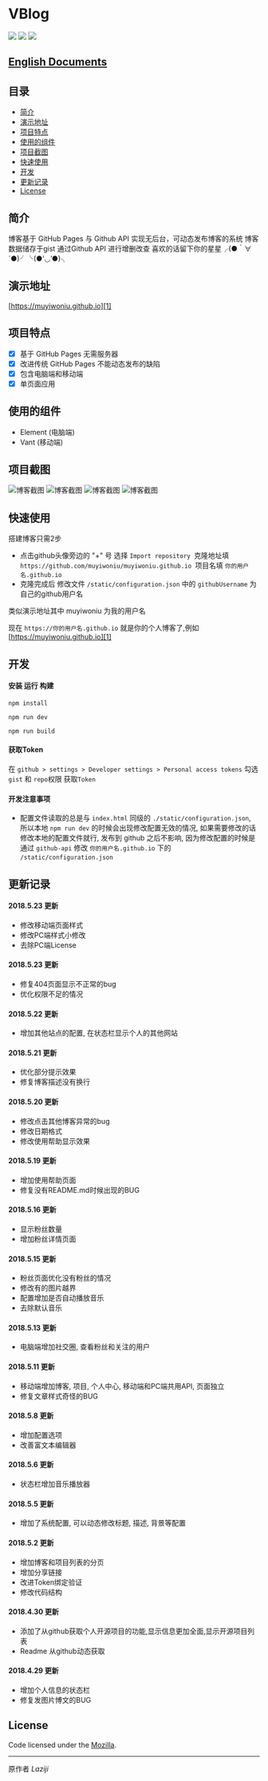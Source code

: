 # VBlog

![](https://img.shields.io/badge/vue-2.5.2-brightgreen.svg) ![](https://img.shields.io/badge/element--ui-2.3.5-brightgreen.svg) ![](https://img.shields.io/badge/vant-1.1.2-brightgreen.svg)


## [English Documents](README-EN.md)

## 目录
- [简介](#简介)
- [演示地址](#演示地址)
- [项目特点](#项目特点)
- [使用的组件](#使用的组件)
- [项目截图](#项目截图)
- [快速使用](#快速使用)
- [开发](#开发)
- [更新记录](#更新记录)
- [License](#License)

## 简介

博客基于 GitHub Pages 与 Github API 实现无后台，可动态发布博客的系统
博客数据储存于gist 通过Github API 进行增删改查
喜欢的话留下你的星星╭(●｀∀´●)╯╰(●’◡’●)╮

## 演示地址
[https://muyiwoniu.github.io][1]

## 项目特点

- [x] 基于 GitHub Pages 无需服务器
- [x] 改进传统 GitHub Pages 不能动态发布的缺陷
- [x] 包含电脑端和移动端
- [x] 单页面应用

## 使用的组件

- Element (电脑端)
- Vant (移动端)

## 项目截图

![博客截图](screenshots/201805152146.png)
![博客截图](screenshots/201805152147.png)
![博客截图](screenshots/201805111431.png)
![博客截图](screenshots/201805111438.png)

## 快速使用
搭建博客只需2步
- 点击github头像旁边的 "+" 号 选择 ```Import repository ```克隆地址填 ```https://github.com/muyiwoniu/muyiwoniu.github.io ```项目名填 ```你的用户名.github.io ```
- 克隆完成后 修改文件 ```/static/configuration.json``` 中的 ```githubUsername``` 为自己的github用户名


类似演示地址其中 muyiwoniu 为我的用户名


现在 ```https://你的用户名.github.io``` 就是你的个人博客了,例如[https://muyiwoniu.github.io][1]

## 开发

#### 安装 运行 构建

    npm install

    npm run dev

    npm run build

#### 获取Token

在 ```github > settings > Developer settings > Personal access tokens```  勾选```gist``` 和 ```repo```权限 获取```Token```

#### 开发注意事项

- 配置文件读取的总是与 ```index.html``` 同级的 ```./static/configuration.json```, 所以本地 ```npm run dev``` 的时候会出现修改配置无效的情况, 如果需要修改的话修改本地的配置文件就行, 发布到 github 之后不影响, 因为修改配置的时候是通过 ```github-api``` 修改 ```你的用户名.github.io``` 下的 ```/static/configuration.json ```

## 更新记录

#### 2018.5.23 更新
- 修改移动端页面样式
- 修改PC端样式小修改
- 去除PC端License

#### 2018.5.23 更新
- 修复404页面显示不正常的bug
- 优化权限不足的情况

#### 2018.5.22 更新
- 增加其他站点的配置, 在状态栏显示个人的其他网站

#### 2018.5.21 更新
- 优化部分提示效果
- 修复博客描述没有换行

#### 2018.5.20 更新
- 修改点击其他博客异常的bug
- 修改日期格式
- 修改使用帮助显示效果

#### 2018.5.19 更新
- 增加使用帮助页面
- 修复没有README.md时候出现的BUG

#### 2018.5.16 更新
- 显示粉丝数量
- 增加粉丝详情页面

#### 2018.5.15 更新
- 粉丝页面优化没有粉丝的情况
- 修改有的图片越界
- 配置增加是否自动播放音乐
- 去除默认音乐

#### 2018.5.13 更新
- 电脑端增加社交圈, 查看粉丝和关注的用户

#### 2018.5.11 更新
- 移动端增加博客, 项目, 个人中心, 移动端和PC端共用API, 页面独立 
- 修复文章样式奇怪的BUG

#### 2018.5.8 更新
- 增加配置选项
- 改善富文本编辑器

#### 2018.5.6 更新
- 状态栏增加音乐播放器

#### 2018.5.5 更新
- 增加了系统配置, 可以动态修改标题, 描述, 背景等配置 

#### 2018.5.2 更新
- 增加博客和项目列表的分页 
- 增加分享链接 
- 改进Token绑定验证 
- 修改代码结构 

#### 2018.4.30 更新
- 添加了从github获取个人开源项目的功能,显示信息更加全面,显示开源项目列表
- Readme 从github动态获取

#### 2018.4.29 更新
- 增加个人信息的状态栏
- 修复发图片博文的BUG 

## License

Code licensed under the [Mozilla](LICENSE).

------


原作者 *Laziji*





  [1]: https://muyiwoniu.github.io
  [2]: https://github.com/muyiwoniu/muyiwoniu.github.io
